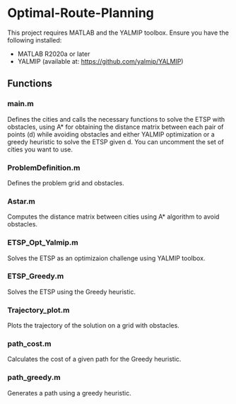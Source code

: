 # Optimal-Route-Planning

This project requires MATLAB and the YALMIP toolbox. Ensure you have the following installed:
- MATLAB R2020a or later
- YALMIP (available at: https://github.com/yalmip/YALMIP)

## Functions

### main.m
Defines the cities and calls the necessary functions to solve the ETSP with obstacles, using A* for obtaining the distance matrix between each pair of points (d) while avoiding obstacles and either YALMIP optimization or a greedy heuristic to solve the ETSP given d.
You can uncomment the set of cities you want to use.

### ProblemDefinition.m
Defines the problem grid and obstacles.

### Astar.m
Computes the distance matrix between cities using A* algorithm to avoid obstacles.

### ETSP_Opt_Yalmip.m
Solves the ETSP as an optimizaion challenge using YALMIP toolbox.

### ETSP_Greedy.m
Solves the ETSP using the Greedy heuristic.

### Trajectory_plot.m
Plots the trajectory of the solution on a grid with obstacles.

### path_cost.m
Calculates the cost of a given path for the Greedy heuristic.

### path_greedy.m
Generates a path using a greedy heuristic.
